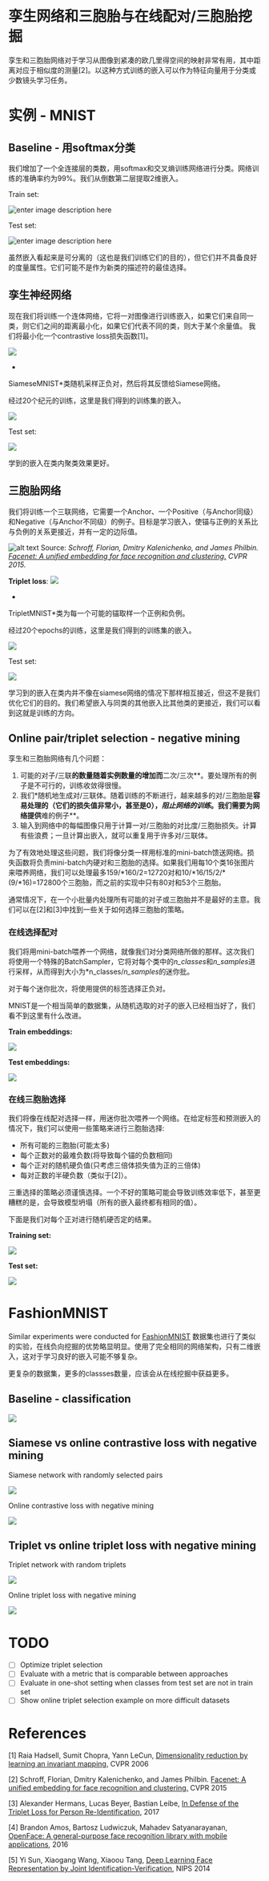 # 孪生网络和三胞胎与在线配对/三胞胎挖掘



孪生和三胞胎网络对于学习从图像到紧凑的欧几里得空间的映射非常有用，其中距离对应于相似度的测量[2]。以这种方式训练的嵌入可以作为特征向量用于分类或少数镜头学习任务。


# 实例 - MNIST


## Baseline - 用softmax分类

我们增加了一个全连接层的类数，用softmax和交叉熵训练网络进行分类。网络训练的准确率约为99%。我们从倒数第二层提取2维嵌入。

Train set:

![enter image description here](https://raw.githubusercontent.com/adambielski/siamese-triplet/master/images/mnist_softmax_train.png)

Test set:

![enter image description here](https://raw.githubusercontent.com/adambielski/siamese-triplet/master/images/mnist_softmax_test.png)

虽然嵌入看起来是可分离的（这也是我们训练它们的目的），但它们并不具备良好的度量属性。它们可能不是作为新类的描述符的最佳选择。

## 孪生神经网络

现在我们将训练一个连体网络，它将一对图像进行训练嵌入，如果它们来自同一类，则它们之间的距离最小化，如果它们代表不同的类，则大于某个余量值。
我们将最小化一个contrastive loss损失函数[1]。

![](https://raw.githubusercontent.com/adambielski/siamese-triplet/master/images/contrastive_loss.png)

*
SiameseMNIST*类随机采样正负对，然后将其反馈给Siamese网络。

经过20个纪元的训练，这里是我们得到的训练集的嵌入。

![](https://raw.githubusercontent.com/adambielski/siamese-triplet/master/images/mnist_siamese_train.png)

Test set:

![](https://raw.githubusercontent.com/adambielski/siamese-triplet/master/images/mnist_siamese_test.png)

学到的嵌入在类内聚类效果更好。

## 三胞胎网络

我们将训练一个三联网络，它需要一个Anchor、一个Positive（与Anchor同级）和Negative（与Anchor不同级）的例子。目标是学习嵌入，使锚与正例的关系比与负例的关系更接近，并有一定的边际值。

![alt text](https://raw.githubusercontent.com/adambielski/siamese-triplet/master/images/anchor_negative_positive.png "Source: FaceNet")
Source: *Schroff, Florian, Dmitry Kalenichenko, and James Philbin. [Facenet: A unified embedding for face recognition and clustering.](https://arxiv.org/abs/1503.03832) CVPR 2015.*

**Triplet loss**:   ![](https://raw.githubusercontent.com/adambielski/siamese-triplet/master/images/triplet_loss.png)

*
TripletMNIST*类为每一个可能的锚取样一个正例和负例。

经过20个epochs的训练，这里是我们得到的训练集的嵌入。

![](https://raw.githubusercontent.com/adambielski/siamese-triplet/master/images/mnist_triplet_train.png)

Test set:

![](https://raw.githubusercontent.com/adambielski/siamese-triplet/master/images/mnist_triplet_test.png)

学习到的嵌入在类内并不像在siamese网络的情况下那样相互接近，但这不是我们优化它们的目的。我们希望嵌入与同类的其他嵌入比其他类的更接近，我们可以看到这就是训练的方向。

## Online pair/triplet selection - negative mining

孪生和三胞胎网络有几个问题：
1. 可能的对子/三联**的数量随着实例数量的增加而**二次/三次**。要处理所有的例子是不可行的，训练收敛得很慢。
2. 我们*随机地生成对/三联体。随着训练的不断进行，越来越多的对/三胞胎是**容易处理的（它们的损失值非常小，甚至是0），*阻止网络的训练*。我们需要为网络提供**难的例子**。
3. 输入到网络中的每幅图像只用于计算一对/三胞胎的对比度/三胞胎损失。计算有些浪费；一旦计算出嵌入，就可以重复用于许多对/三联体。

为了有效地处理这些问题，我们将像分类一样用标准的mini-batch馈送网络。损失函数将负责mini-batch内硬对和三胞胎的选择。如果我们用每10个类16张图片来喂养网络，我们可以处理最多159/\*160/2=12720对和10/\*16/15/2/\*(9/\*16)=172800个三胞胎，而之前的实现中只有80对和53个三胞胎。

通常情况下，在一个小批量内处理所有可能的对子或三胞胎并不是最好的主意。我们可以在[2]和[3]中找到一些关于如何选择三胞胎的策略。

### 在线选择配对


我们将用mini-batch喂养一个网络，就像我们对分类网络所做的那样。这次我们将使用一个特殊的BatchSampler，它将对每个类中的*n_classes*和*n_samples*进行采样，从而得到大小为*n_classes/*n_samples*的迷你批。

对于每个迷你批次，将使用提供的标签选择正负对。

MNIST是一个相当简单的数据集，从随机选取的对子的嵌入已经相当好了，我们看不到这里有什么改进。

**Train embeddings:**

![](https://raw.githubusercontent.com/adambielski/siamese-triplet/master/images/mnist_ocl_train.png)

**Test embeddings:**

![](https://raw.githubusercontent.com/adambielski/siamese-triplet/master/images/mnist_ocl_test.png)

### 在线三胞胎选择

我们将像在线配对选择一样，用迷你批次喂养一个网络。在给定标签和预测嵌入的情况下，我们可以使用一些策略来进行三胞胎选择:

- 所有可能的三胞胎(可能太多)
- 每个正数对的最难负数(将导致每个锚的负数相同)
- 每个正对的随机硬负值(只考虑三倍体损失值为正的三倍体)
- 每对正数的半硬负数（类似于[2]）。


三重选择的策略必须谨慎选择。一个不好的策略可能会导致训练效率低下，甚至更糟糕的是，会导致模型坍塌（所有的嵌入最终都有相同的值）。

下面是我们对每个正对进行随机硬否定的结果。

**Training set:**

![](https://raw.githubusercontent.com/adambielski/siamese-triplet/master/images/mnist_otl_train.png)

**Test set:**

![](https://raw.githubusercontent.com/adambielski/siamese-triplet/master/images/mnist_otl_test.png)

# FashionMNIST

Similar experiments were conducted for [FashionMNIST](https://github.com/zalandoresearch/fashion-mnist) 数据集也进行了类似的实验，在线负向挖掘的优势略显明显。使用了完全相同的网络架构，只有二维嵌入，这对于学习良好的嵌入可能不够复杂。

更复杂的数据集，更多的classses数量，应该会从在线挖掘中获益更多。


## Baseline - classification

![](https://raw.githubusercontent.com/adambielski/siamese-triplet/master/images/fmnist_softmax_test.png)

## Siamese vs online contrastive loss with negative mining

Siamese network with randomly selected pairs

![](https://raw.githubusercontent.com/adambielski/siamese-triplet/master/images/fmnist_comp_cl.png)

Online contrastive loss with negative mining

![](images/fmnist_comp_ocl.png)

## Triplet vs online triplet loss with negative mining

Triplet network with random triplets

![](https://raw.githubusercontent.com/adambielski/siamese-triplet/master/images/fmnist_comp_tl.png)

Online triplet loss with negative mining

![](https://raw.githubusercontent.com/adambielski/siamese-triplet/master/images/fmnist_comp_otl.png)

# TODO

- [ ] Optimize triplet selection
- [ ] Evaluate with a metric that is comparable between approaches
- [ ] Evaluate in one-shot setting when classes from test set are not in train set
- [ ] Show online triplet selection example on more difficult datasets

# References

[1] Raia Hadsell, Sumit Chopra, Yann LeCun, [Dimensionality reduction by learning an invariant mapping](http://yann.lecun.com/exdb/publis/pdf/hadsell-chopra-lecun-06.pdf), CVPR 2006

[2] Schroff, Florian, Dmitry Kalenichenko, and James Philbin. [Facenet: A unified embedding for face recognition and clustering.](https://arxiv.org/abs/1503.03832) CVPR 2015

[3] Alexander Hermans, Lucas Beyer, Bastian Leibe, [In Defense of the Triplet Loss for Person Re-Identification](https://arxiv.org/pdf/1703.07737), 2017

[4] Brandon Amos, Bartosz Ludwiczuk, Mahadev Satyanarayanan, [OpenFace: A general-purpose face recognition library with mobile applications](http://reports-archive.adm.cs.cmu.edu/anon/2016/CMU-CS-16-118.pdf), 2016

[5] Yi Sun, Xiaogang Wang, Xiaoou Tang, [Deep Learning Face Representation by Joint Identification-Verification](http://papers.nips.cc/paper/5416-deep-learning-face-representation-by-joint-identification-verification), NIPS 2014
<!--stackedit_data:
eyJoaXN0b3J5IjpbLTgwMDI1MjVdfQ==
-->